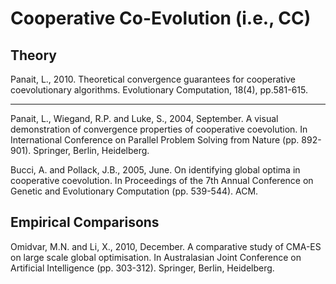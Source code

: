 # Cooperative Co-Evolution (i.e., CC)

## Theory

Panait, L., 2010. Theoretical convergence guarantees for cooperative coevolutionary algorithms. Evolutionary Computation, 18(4), pp.581-615.

-------

Panait, L., Wiegand, R.P. and Luke, S., 2004, September. A visual demonstration of convergence properties of cooperative coevolution. In International Conference on Parallel Problem Solving from Nature (pp. 892-901). Springer, Berlin, Heidelberg.

Bucci, A. and Pollack, J.B., 2005, June. On identifying global optima in cooperative coevolution. In Proceedings of the 7th Annual Conference on Genetic and Evolutionary Computation (pp. 539-544). ACM.

## Empirical Comparisons

Omidvar, M.N. and Li, X., 2010, December. A comparative study of CMA-ES on large scale global optimisation. In Australasian Joint Conference on Artificial Intelligence (pp. 303-312). Springer, Berlin, Heidelberg.

